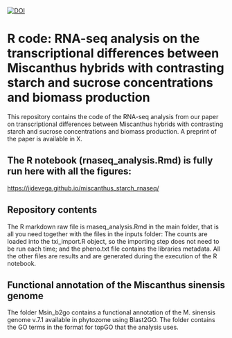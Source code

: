 

[![DOI](https://zenodo.org/badge/264660086.svg)](https://zenodo.org/badge/latestdoi/264660086)


# R code: RNA-seq analysis on the transcriptional differences between Miscanthus hybrids with contrasting starch and sucrose concentrations and biomass production

This repository contains the code of the RNA-seq analysis from our paper on transcriptional differences between Miscanthus hybrids with contrasting starch and sucrose concentrations and biomass production. A preprint of the paper is available in X.

## The R notebook (rnaseq_analysis.Rmd) is fully run here with all the figures:
https://jjdevega.github.io/miscanthus_starch_rnaseq/

## Repository contents
The R markdown raw file is rnaseq_analysis.Rmd in the main folder, that is all you need together with the files in the inputs folder: The counts are loaded into the txi_import.R object, so the importing step does not need to be run each time; and the pheno.txt file contains the libraries metadata. All the other files are results and are generated during the execution of the R notebook.

## Functional annotation of the Miscanthus sinensis genome
The folder Msin_b2go contains a functional annotation of the M. sinensis genome v.7.1 available in phytozome using Blast2GO. The folder contains the GO terms in the format for topGO that the analysis uses.
